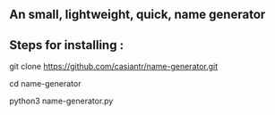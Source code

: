 ## An small, lightweight, quick, name generator 

## Steps for installing :

git clone https://github.com/casiantr/name-generator.git

cd name-generator

python3 name-generator.py
